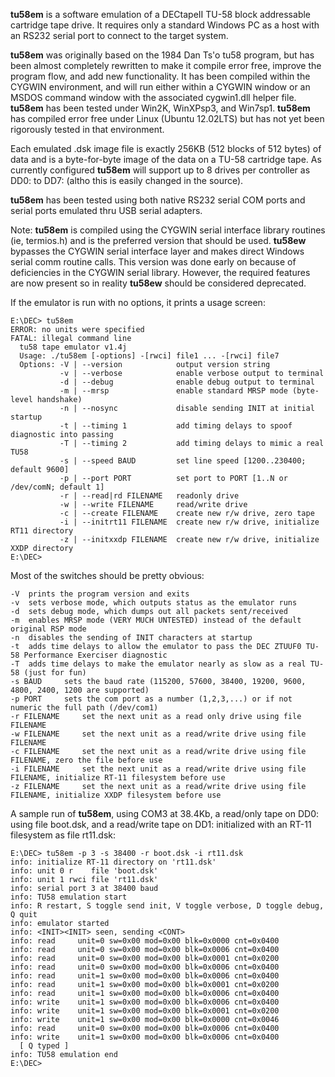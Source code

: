 <B>tu58em</B> is a software emulation of a DECtapeII TU-58 block addressable cartridge tape drive. It requires only a standard Windows PC as a host with an RS232 serial port to connect to the target system.

<B>tu58em</B> was originally based on the 1984 Dan Ts'o tu58 program, but has been almost completely rewritten to make it compile error free, improve the program flow, and add new functionality. It has been compiled within the CYGWIN environment, and will run either within a CYGWIN window or an MSDOS command window with the associated cygwin1.dll helper file. <B>tu58em</B> has been tested under Win2K, WinXPsp3, and Win7sp1. <B>tu58em</B> has compiled error free under Linux (Ubuntu 12.02LTS) but has not yet been rigorously tested in that environment.

Each emulated .dsk image file is exactly 256KB (512 blocks of 512 bytes) of data and is a byte-for-byte image of the data on a TU-58 cartridge tape. As currently configured <B>tu58em</B> will support up to 8 drives per controller as DD0: to DD7: (altho this is easily changed in the source).

<B>tu58em</B> has been tested using both native RS232 serial COM ports and serial ports emulated thru USB serial adapters.

Note: <B>tu58em</B> is compiled using the CYGWIN serial interface library routines (ie, termios.h) and is the preferred version that should be used. <B>tu58ew</B> bypasses the CYGWIN serial interface layer and makes direct Windows serial comm routine calls. This version was done early on because of deficiencies in the CYGWIN serial library. However, the required features are now present so in reality <B>tu58ew</B> should be considered deprecated.

If the emulator is run with no options, it prints a usage screen:

```
E:\DEC> tu58em
ERROR: no units were specified
FATAL: illegal command line
  tu58 tape emulator v1.4j
  Usage: ./tu58em [-options] -[rwci] file1 ... -[rwci] file7
  Options: -V | --version            output version string
           -v | --verbose            enable verbose output to terminal
           -d | --debug              enable debug output to terminal
           -m | --mrsp               enable standard MRSP mode (byte-level handshake)
           -n | --nosync             disable sending INIT at initial startup
           -t | --timing 1           add timing delays to spoof diagnostic into passing
           -T | --timing 2           add timing delays to mimic a real TU58
           -s | --speed BAUD         set line speed [1200..230400; default 9600]
           -p | --port PORT          set port to PORT [1..N or /dev/comN; default 1]
           -r | --read|rd FILENAME   readonly drive
           -w | --write FILENAME     read/write drive
           -c | --create FILENAME    create new r/w drive, zero tape
           -i | --initrt11 FILENAME  create new r/w drive, initialize RT11 directory
           -z | --initxxdp FILENAME  create new r/w drive, initialize XXDP directory
E:\DEC>
```

Most of the switches should be pretty obvious:

```
-V 	prints the program version and exits
-v 	sets verbose mode, which outputs status as the emulator runs
-d 	sets debug mode, which dumps out all packets sent/received
-m 	enables MRSP mode (VERY MUCH UNTESTED) instead of the default original RSP mode
-n 	disables the sending of INIT characters at startup
-t 	adds time delays to allow the emulator to pass the DEC ZTUUF0 TU-58 Performance Exerciser diagnostic
-T 	adds time delays to make the emulator nearly as slow as a real TU-58 (just for fun)
-s BAUD 	sets the baud rate (115200, 57600, 38400, 19200, 9600, 4800, 2400, 1200 are supported)
-p PORT 	sets the com port as a number (1,2,3,...) or if not numeric the full path (/dev/com1)
-r FILENAME 	set the next unit as a read only drive using file FILENAME
-w FILENAME 	set the next unit as a read/write drive using file FILENAME
-c FILENAME 	set the next unit as a read/write drive using file FILENAME, zero the file before use
-i FILENAME 	set the next unit as a read/write drive using file FILENAME, initialize RT-11 filesystem before use
-z FILENAME 	set the next unit as a read/write drive using file FILENAME, initialize XXDP filesystem before use
```

A sample run of <B>tu58em</B>, using COM3 at 38.4Kb, a read/only tape on DD0: using file boot.dsk, and a read/write tape on DD1: initialized with an RT-11 filesystem as file rt11.dsk:

```
E:\DEC> tu58em -p 3 -s 38400 -r boot.dsk -i rt11.dsk
info: initialize RT-11 directory on 'rt11.dsk'
info: unit 0 r    file 'boot.dsk'
info: unit 1 rwci file 'rt11.dsk'
info: serial port 3 at 38400 baud
info: TU58 emulation start
info: R restart, S toggle send init, V toggle verbose, D toggle debug, Q quit
info: emulator started
info: <INIT><INIT> seen, sending <CONT>
info: read     unit=0 sw=0x00 mod=0x00 blk=0x0000 cnt=0x0400
info: read     unit=0 sw=0x00 mod=0x00 blk=0x0006 cnt=0x0400
info: read     unit=0 sw=0x00 mod=0x00 blk=0x0001 cnt=0x0200
info: read     unit=0 sw=0x00 mod=0x00 blk=0x0006 cnt=0x0400
info: read     unit=1 sw=0x00 mod=0x00 blk=0x0006 cnt=0x0400
info: read     unit=1 sw=0x00 mod=0x00 blk=0x0001 cnt=0x0200
info: read     unit=1 sw=0x00 mod=0x00 blk=0x0006 cnt=0x0400
info: write    unit=1 sw=0x00 mod=0x00 blk=0x0006 cnt=0x0400
info: write    unit=1 sw=0x00 mod=0x00 blk=0x0001 cnt=0x0200
info: write    unit=1 sw=0x00 mod=0x00 blk=0x0000 cnt=0x0046
info: read     unit=0 sw=0x00 mod=0x00 blk=0x0006 cnt=0x0400
info: write    unit=1 sw=0x00 mod=0x00 blk=0x0006 cnt=0x0400
  [ Q typed ]
info: TU58 emulation end
E:\DEC>
```
